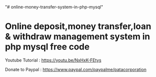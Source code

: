 "# online-money-transfer-system-in-php-mysql" 

Online deposit,money transfer,loan & withdraw management system in php mysql free code
=======================================================================================

Youtube Tutorial : https://youtu.be/NxHxK-FEtys


Donate to Paypal : https://www.paypal.com/paypalme/patacorporation
